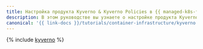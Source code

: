 ```yaml
---
title: Настройка продукта Kyverno & Kyverno Policies в {{ managed-k8s-full-name }}
description: В этом руководстве вы узнаете о настройке продукта Kyverno & Kyverno Policies в {{ managed-k8s-name }}.
canonical: '{{ link-docs }}/tutorials/container-infrastructure/kyverno'
---
```


{% include [kyverno](../../_tutorials/k8s/kyverno.md) %}